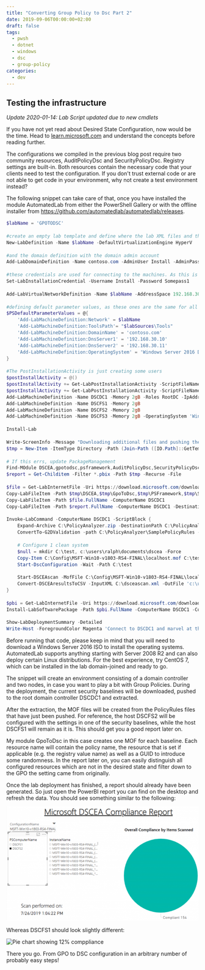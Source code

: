 ```yaml
---
title: "Converting Group Policy to Dsc Part 2"
date: 2019-09-06T00:00:00+02:00
draft: false
tags:
  - pwsh
  - dotnet
  - windows
  - dsc
  - group-policy
categories:
  - dev
---
```


## Testing the infrastructure

*Update 2020-01-14: Lab Script updated due to new cmdlets*

If you have not yet read about Desired State Configuration, now would be the time. Head to [learn.microsoft.com](https://learn.microsoft.com/en-us/powershell/dsc/overview/overview) and understand the concepts before reading further.

The configurations we compiled in the previous blog post require two community resources, AuditPolicyDsc and SecurityPolicyDsc. Registry settings are built-in. Both resources contain the necessary code that your clients need to test the configuration. If you don't trust external code or are not able to get code in your environment, why not create a test environment instead?

The following snippet can take care of that, once you have installed the module AutomatedLab from either the PowerShell Gallery or with the offline installer from <https://github.com/automatedlab/automatedlab/releases>.

```powershell
$labName = 'GPOTODSC'

#create an empty lab template and define where the lab XML files and the VMs will be stored
New-LabDefinition -Name $labName -DefaultVirtualizationEngine HyperV

#and the domain definition with the domain admin account
Add-LabDomainDefinition -Name contoso.com -AdminUser Install -AdminPassword Somepass1

#these credentials are used for connecting to the machines. As this is a lab we use clear-text passwords
Set-LabInstallationCredential -Username Install -Password Somepass1

Add-LabVirtualNetworkDefinition -Name $labName -AddressSpace 192.168.30.0/24

#defining default parameter values, as these ones are the same for all the machines
$PSDefaultParameterValues = @{
    'Add-LabMachineDefinition:Network' = $labName
    'Add-LabMachineDefinition:ToolsPath'= "$labSources\Tools"
    'Add-LabMachineDefinition:DomainName' = 'contoso.com'
    'Add-LabMachineDefinition:DnsServer1' = '192.168.30.10'
    'Add-LabMachineDefinition:DnsServer2' = '192.168.30.11'
    'Add-LabMachineDefinition:OperatingSystem' = 'Windows Server 2016 Datacenter (Desktop Experience)'
}

#The PostInstallationActivity is just creating some users
$postInstallActivity = @()
$postInstallActivity += Get-LabPostInstallationActivity -ScriptFileName 'New-ADLabAccounts 2.0.ps1' -DependencyFolder $labSources\PostInstallationActivities\PrepareFirstChildDomain
$postInstallActivity += Get-LabPostInstallationActivity -ScriptFileName PrepareRootDomain.ps1 -DependencyFolder $labSources\PostInstallationActivities\PrepareRootDomain
Add-LabMachineDefinition -Name DSCDC1 -Memory 2gB -Roles RootDC -IpAddress 192.168.30.10 -PostInstallationActivity $postInstallActivity
Add-LabMachineDefinition -Name DSCFS1 -Memory 2gB
Add-LabMachineDefinition -Name DSCFS2 -Memory 2gB
Add-LabMachineDefinition -Name DSCFS3 -Memory 2gB -OperatingSystem 'Windows Server 2008 R2 Datacenter (Full Installation)'

Install-Lab

Write-ScreenInfo -Message "Downloading additional files and pushing them to root DC"
$tmp = New-Item -ItemType Directory -Path (Join-Path ([IO.Path]::GetTempPath()) -ChildPath DSCEA) -Force

# If this errs, update PackageManagement
Find-MOdule DSCEA,gpotodsc,psframework,AuditPolicyDsc,SecurityPolicyDsc -Repository PSGallery | Save-Module -Path $tmp -Force
$report = Get-Childitem -Filter *.pbix -Path $tmp -Recurse -File

$file = Get-LabInternetFile -Uri https://download.microsoft.com/download/8/5/C/85C25433-A1B0-4FFA-9429-7E023E7DA8D8/PolicyAnalyzer.zip -Path $tmp -PassThru
Copy-LabFileItem -Path $tmp\DSCEA,$tmp\GpoToDsc,$tmp\PSFramework,$tmp\SecurityPolicyDsc,$tmp\AuditPolicyDsc -Destination 'C:\Program Files\WindowsPowerShell\Modules' -ComputerName DSCDC1,DSCFS1,DSCFS2
Copy-LabFileItem -Path $file.FullName -ComputerName DSCDC1
Copy-LabFileItem -Path $report.FullName -ComputerName DSCDC1 -DestinationFolderPath 'C:\users\install\Desktop'

Invoke-LabCommand -ComputerName DSCDC1 -ScriptBlock {
    Expand-Archive C:\PolicyAnalyzer.zip -DestinationPath C:\PolicyAnalyzer -Force
    ConvertTo-G2DValidation -path C:\PolicyAnalyzer\SamplePolicyRules -SkipMerge | Export-G2DValidation -Path C:\Config -Force

    # Configure 1 clean system
    $null = mkdir C:\test, c:\users\ralph\documents\dscea -Force
    Copy-Item C:\Config\MSFT-Win10-v1803-RS4-FINAL\localhost.mof C:\test\DSCFS2.mof
    Start-DscConfiguration -Wait -Path C:\test

    Start-DSCEAscan -MofFile C:\Config\MSFT-Win10-v1803-RS4-FINAL\localhost.mof -ComputerName DSCFS1,DSCFS2 -OutputPath C:\ -ResultsFile dsceascan.xml
    Convert-DSCEAresultsToCSV -InputXML C:\dsceascan.xml -OutFile 'c:\users\ralph\documents\dscea\output.csv'
}

$pbi = Get-LabInternetFile -Uri https://download.microsoft.com/download/9/B/A/9BAEFFEF-1A68-4102-8CDF-5D28BFFE6A61/PBIDesktop_x64.msi -Path $tmp -PassThru
Install-LabSoftwarePackage -Path $pbi.FullName -ComputerName DSCDC1 -CommandLine 'ACCEPT_EULA=1'

Show-LabDeploymentSummary -Detailed
Write-Host -ForegroundColor Magenta 'Connect to DSCDC1 and marvel at the PowerBI dashboard! Connect-LabVm DSCDC1'
```

Before running that code, please keep in mind that you will need to download a Windows Server 2016 ISO to install the operating systems. AutomatedLab supports anything starting with Server 2008 R2 and can also deploy certain Linux distributions. For the best experience, try CentOS 7, which can be installed in the lab domain-joined and ready to go.

The snippet will create an environment consisting of a domain controller and two nodes, in case you want to play a bit with Group Policies. During the deployment, the current security baselines will be downloaded, pushed to the root domain controller DSCDC1 and extracted.

After the extraction, the MOF files will be created from the PolicyRules files that have just been pushed. For reference, the host DSCFS2 will be configured with the settings in one of the security baselines, while the host DSCFS1 will remain as it is. This should get you a good report later on.

My module GpoToDsc in this case creates one MOF for each baseline. Each resource name will contain the policy name, the resource that is set if applicable (e.g. the registry value name) as well as a GUID to introduce some randomness. In the report later on, you can easily distinguish all configured resources which are not in the desired state and filter down to the GPO the setting came from originally.

Once the lab deployment has finished, a report should already have been generated. So just open the PowerBI report you can find on the desktop and refresh the data. You should see something similar to the following:

![Pie chart showing 100% comppliance](dscea.png)

Whereas DSCFS1 should look slightly different:

![Pie chart showing 12% comppliance](dscea1.png)

There you go. From GPO to DSC configuration in an arbitrary number of probably easy steps!
